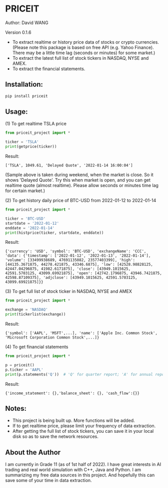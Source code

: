 # PRICEIT

Author: David WANG

Version 0.1.6

- To extract realtime or history price data of stocks or crypto currencies. 
(Please note this package is based on free API (e.g. Yahoo Finance). There may be a little time lag (seconds or minutes) for some market.)
- To extract the latest full list of stock tickers in NASDAQ, NYSE and AMEX.
- To extract the financial statements.

## Installation:
```bash
pip install priceit
```

## Usage:
(1) To get realtime TSLA price

```python
from priceit_project import *

ticker = 'TSLA'
print(getprice(ticker))
```
Result:
```
['TSLA', 1049.61, 'Delayed Quote', '2022-01-14 16:00:04']
```
(Sample above is taken during weekend, when the market is close. So it shows 'Delayed Quote'. Try this when market is open, and you can get realtime quote (almost realtime). Please allow seconds or minutes time lag for certain market.)

(2) To get history daily price of BTC-USD from 2022-01-12 to 2022-01-14

```python
from priceit_project import *

ticker = 'BTC-USD'
startdate = '2022-01-12'
enddate = '2022-01-14'
print(histprice(ticker, startdate, enddate))
```
Result:
```
{'currency': 'USD', 'symbol': 'BTC-USD', 'exchangeName': 'CCC', 'data': {'timestamp': ['2022-01-12', '2022-01-13', '2022-01-14'], 'volume': [33499938689, 47691135082, 23577403399], 'high': [44135.3671875, 44278.421875, 43346.6875], 'low': [42528.98828125, 42447.04296875, 41982.6171875], 'close': [43949.1015625, 42591.5703125, 43099.69921875], 'open': [42742.1796875, 43946.7421875, 42598.87109375], 'adjclose': [43949.1015625, 42591.5703125, 43099.69921875]}}
```

(3) To get full list of stock ticker in NASDAQ, NYSE and AMEX

```python
from priceit_project import *

exchange = 'NASDAQ'
print(tickerlist(exchange))
```
Result:
```
{'symbol': ['AAPL', 'MSFT',...], 'name': ['Apple Inc. Common Stock', 'Microsoft Corporation Common Stock',...]}
```

(4) To get financial statements

```python
from priceit_project import *

p = priceit()
p.ticker = 'AAPL'
print(p.statements('Q'))  # 'Q' for quarter report; 'A' for annual report
```
Result:
```
{'income_statement': {},'balance_sheet': {}, 'cash_flow':{}}
```
## Notes:
- This project is being built up. More functions will be added.
- If to get realtime price, please limit your frequency of data extraction. 
- After getting the full list of stock tickers, you can save it in your local disk so as to save the network resources.

## About the Author
I am currently in Grade 11 (as of 1st half of 2022). I have great interests in AI trading and real world simulation with C++, Java and Python. I am summarizing my free data sources in this project. And hopefully this can save some of your time in data extraction. 